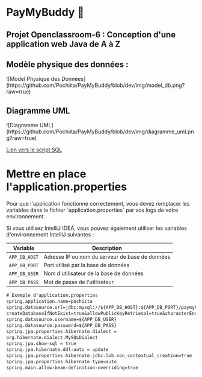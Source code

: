 # PayMyBuddy 🤝️

## Projet Openclassroom-6 : Conception d'une application web Java de A à Z

<h2>Modèle physique des données :</h2>
![Model Physique des Données](https://github.com/Pochiita/PayMyBuddy/blob/dev/img/model_db.png?raw=true)

<h2>Diagramme UML</h2>
![Diagramme UML](https://github.com/Pochiita/PayMyBuddy/blob/dev/img/diagramme_uml.png?raw=true)

[Lien vers le script SQL](./img/dump.sql "Telecharger le script SQL")

<h1>Mettre en place l'application.properties</h1>
Pour que l'application fonctionne correctement, vous devez remplacer les variables dans le fichier `application.properties` par vos logs de votre environnement.

Si vous utilisez IntelliJ IDEA, vous pouvez également utiliser les variables d'environnement IntelliJ suivantes :

| Variable      | Description                            |
|---------------| ---                                    |
| `APP_DB_HOST` | Adresse IP ou nom du serveur de base de données |
| `APP_DB_PORT` | Port utilisé par la base de données         |
| `APP_DB_USER` | Nom d'utilisateur de la base de données      |
| `APP_DB_PASS` | Mot de passe de l'utilisateur              |

```properties
# Exemple d'application.properties
spring.application.name=pochiita
spring.datasource.url=jdbc:mysql://${APP_DB_HOST}:${APP_DB_PORT}/paymybuddy?createDatabaseIfNotExist=true&allowPublicKeyRetrieval=true&characterEncoding=utf8&useSSL=false&useJDBCCompliantTimezoneShift=true&useLegacyDatetimeCode=false&serverTimezone=UTC
spring.datasource.username=${APP_DB_USER}
spring.datasource.password=${APP_DB_PASS}
spring.jpa.properties.hibernate.dialect =  org.hibernate.dialect.MySQLDialect
spring.jpa.show-sql = true
spring.jpa.hibernate.ddl-auto = update
spring.jpa.properties.hibernate.jdbc.lob.non_contextual_creation=true
spring.jpa.properties.hibernate.type=auto
spring.main.allow-bean-definition-overriding=true
```